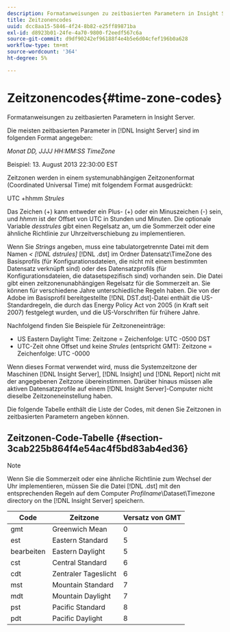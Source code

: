 ```yaml
---
description: Formatanweisungen zu zeitbasierten Parametern in Insight Server.
title: Zeitzonencodes
uuid: dcc8aa15-5846-4f24-8b82-e25ff89871ba
exl-id: d8923b01-24fe-4a70-9800-f2eedf567c6a
source-git-commit: d9df90242ef96188f4e4b5e6d04cfef196b0a628
workflow-type: tm+mt
source-wordcount: '364'
ht-degree: 5%

---
```


# Zeitzonencodes{#time-zone-codes}

Formatanweisungen zu zeitbasierten Parametern in Insight Server.

Die meisten zeitbasierten Parameter in [!DNL Insight Server] sind im folgenden Format angegeben:

*Monat DD, JJJJ HH:MM:SS TimeZone*

Beispiel: 13. August 2013 22:30:00 EST

Zeitzonen werden in einem systemunabhängigen Zeitzonenformat (Coordinated Universal Time) mit folgendem Format ausgedrückt:

UTC +hhmm *Strules*

Das Zeichen (+) kann entweder ein Plus- (+) oder ein Minuszeichen (-) sein, und *hhmm* ist der Offset von UTC in Stunden und Minuten. Die optionale Variable *desstrules* gibt einen Regelsatz an, um die Sommerzeit oder eine ähnliche Richtlinie zur Uhrzeitverschiebung zu implementieren.

Wenn Sie *Strings* angeben, muss eine tabulatorgetrennte Datei mit dem Namen *&lt; [!DNL dstrules]* [!DNL .dst] im Ordner Datensatz\TimeZone des Basisprofils (für Konfigurationsdateien, die nicht mit einem bestimmten Datensatz verknüpft sind) oder des Datensatzprofils (für Konfigurationsdateien, die datasetspezifisch sind) vorhanden sein. Die Datei gibt einen zeitzonenunabhängigen Regelsatz für die Sommerzeit an. Sie können für verschiedene Jahre unterschiedliche Regeln haben. Die von der Adobe im Basisprofil bereitgestellte [!DNL DST.dst]-Datei enthält die US-Standardregeln, die durch das Energy Policy Act von 2005 (in Kraft seit 2007) festgelegt wurden, und die US-Vorschriften für frühere Jahre.

Nachfolgend finden Sie Beispiele für Zeitzoneneinträge:

* US Eastern Daylight Time: Zeitzone = Zeichenfolge: UTC -0500 DST
* UTC-Zeit ohne Offset und keine *Strules* (entspricht GMT): Zeitzone = Zeichenfolge: UTC -0000

Wenn dieses Format verwendet wird, muss die Systemzeitzone der Maschinen [!DNL Insight Server], [!DNL Insight] und [!DNL Report] nicht mit der angegebenen Zeitzone übereinstimmen. Darüber hinaus müssen alle aktiven Datensatzprofile auf einem [!DNL Insight Server]-Computer nicht dieselbe Zeitzoneneinstellung haben.

Die folgende Tabelle enthält die Liste der Codes, mit denen Sie Zeitzonen in zeitbasierten Parametern angeben können.

## Zeitzonen-Code-Tabelle {#section-3cab225b864f4e54ac4f5bd83ab4ed36}

>[!NOTE]
>
>Wenn Sie die Sommerzeit oder eine ähnliche Richtlinie zum Wechsel der Uhr implementieren, müssen Sie die Datei [!DNL .dst] mit den entsprechenden Regeln auf dem Computer *Profilname*\Dataset\Timezone directory on the [!DNL Insight Server] speichern.

| Code | Zeitzone | Versatz von GMT |
|---|---|---|
| gmt | Greenwich Mean | 0 |
| est | Eastern Standard | 5 |
| bearbeiten | Eastern Daylight | 5 |
| cst | Central Standard | 6 |
| cdt | Zentraler Tageslicht | 6 |
| mst | Mountain Standard | 7 |
| mdt | Mountain Daylight | 7 |
| pst | Pacific Standard | 8 |
| pdt | Pacific Daylight | 8 |
